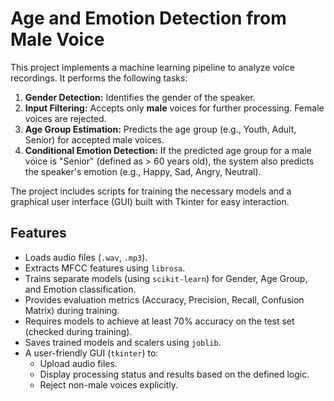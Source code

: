 # Age and Emotion Detection from Male Voice

This project implements a machine learning pipeline to analyze voice recordings. It performs the following tasks:

1.  **Gender Detection:** Identifies the gender of the speaker.
2.  **Input Filtering:** Accepts only **male** voices for further processing. Female voices are rejected.
3.  **Age Group Estimation:** Predicts the age group (e.g., Youth, Adult, Senior) for accepted male voices.
4.  **Conditional Emotion Detection:** If the predicted age group for a male voice is "Senior" (defined as > 60 years old), the system also predicts the speaker's emotion (e.g., Happy, Sad, Angry, Neutral).

The project includes scripts for training the necessary models and a graphical user interface (GUI) built with Tkinter for easy interaction.

## Features

*   Loads audio files (`.wav`, `.mp3`).
*   Extracts MFCC features using `librosa`.
*   Trains separate models (using `scikit-learn`) for Gender, Age Group, and Emotion classification.
*   Provides evaluation metrics (Accuracy, Precision, Recall, Confusion Matrix) during training.
*   Requires models to achieve at least 70% accuracy on the test set (checked during training).
*   Saves trained models and scalers using `joblib`.
*   A user-friendly GUI (`tkinter`) to:
    *   Upload audio files.
    *   Display processing status and results based on the defined logic.
    *   Reject non-male voices explicitly.


